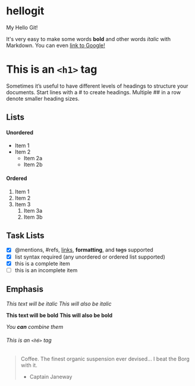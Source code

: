 # hellogit
My Hello Git!

It's very easy to make some words **bold** and other words *italic* with Markdown. You can even [link to Google!](http://google.com)

# This is an `<h1>` tag

Sometimes it’s useful to have different levels of headings to structure your documents. Start lines with a # to create headings. Multiple ## in a row denote smaller heading sizes.

## Lists

#### Unordered

* Item 1
* Item 2
  * Item 2a
  * Item 2b

#### Ordered

1. Item 1
1. Item 2
1. Item 3
   1. Item 3a
   1. Item 3b

## Task Lists

- [x] @mentions, #refs, [links](), **formatting**, and <del>tags</del> supported
- [x] list syntax required (any unordered or ordered list supported)
- [x] this is a complete item
- [ ] this is an incomplete item

## Emphasis

*This text will be italic*
_This will also be italic_

**This text will be bold**
__This will also be bold__

_You **can** combine them_

###### This is an `<h6>` tag

> Coffee. The finest organic suspension ever devised... I beat the Borg with it.
> - Captain Janeway
